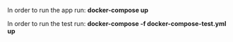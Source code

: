 In order to run the app run: **docker-compose up**

In order to run the test run: **docker-compose -f docker-compose-test.yml up**
